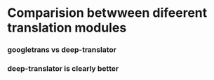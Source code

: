 # Comparision betwween difeerent translation modules 

### googletrans vs  deep-translator

### deep-translator is clearly better
